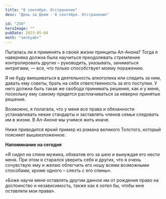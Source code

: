 ```yaml
---
title: "6 сентября. Отстранение"
desc: "День за Днем - 6 сентября. Отстранение"

id: "250"
heroImage: ""
pubDate: 2023-05-04
moth: "sentyabr"
---
```


Пыталась ли я применять в своей жизни принципы Ал-Анона? Тогда я наверняка
должна была научиться преодолевать стремление контролировать других –
руководить, указывать, заниматься интригами, — все, что только способствует
моему поражению.

Я не буду вмешиваться в деятельность алкоголика или следить за ним, давать ему
советы, брать на себя ответственность за его поступки. У него должна быть
такая же свобода принимать решения, как и у меня, поскольку ему самому
придется расплачиваться за неверно принятые решения.

Возможно, я полагала, что у меня все права и обязанности устанавливать некие
стандарты и заставлять членов семьи следовать им в жизни. В Ал-Аноне мы учимся
жить иначе.

Ниже приводится яркий пример из романа великого Толстого, который поясняет
вышеизложенное.

**Напоминание на сегодня**

«Я сидел на спине мужика, обхватив его за шею и вынуждая его нести меня. При
этом я старался уверить себя и других, что я очень сочувствую ему и желаю
облегчить его ношу всеми возможными способами, кроме одного – слезть с его
спины».

«Боже научи меня оставлять другим данное им от рождения право на достоинство и
независимость, также как я хотел бы, чтобы мне оставляли мои права».
